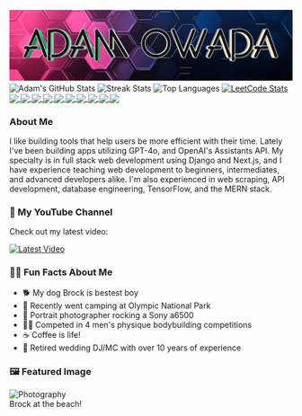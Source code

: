 ![Banner image](assets/banner.png)
<span>
  <img height=200 align="center" src="https://github-readme-stats-pi-six-31.vercel.app/api?username=adamowada&show_icons=true&theme=radical&card_width=320" alt="Adam's GitHub Stats"/>
</span>
<span>
  <img height=200 align="center" src="https://github-readme-streak-stats.herokuapp.com/?user=adamowada&theme=radical&card_width=384" alt="Streak Stats"/>
</span>
<span>
  <img height=283 align="center" src="https://github-readme-stats-pi-six-31.vercel.app/api/top-langs/?username=adamowada&layout=donut&theme=radical&size_weight=0.5&count_weight=0.5&card_width=321" alt="Top Languages"/>
</span>
<a href="https://leetcode.com/u/adamowada/">
  <img height=283 align="center" src="https://colorful-leetcode-stats.vercel.app/api/replace-colors?username=adamowada&bg-0=141321&text-0=D83B7D&text-1=A9FEF7&bg-2=E4E2E2&bg-1=d7fffb&color-0=563D7C&color-1=7dd83b&color-2=d8b53b&color-3=431C36" alt="LeetCode Stats"/>
</a>
<a href="https://github.com/codefellows/seattle-code-python-401n8">
  <img align="center" src="https://github-readme-stats-pi-six-31.vercel.app/api/pin/?username=codefellows&repo=seattle-code-python-401n8&theme=radical&card_width=520" />
</a>
<a href="https://github.com/adamowada/prompt-engineering-patterns">
  <img align="center" src="https://github-readme-stats-pi-six-31.vercel.app/api/pin/?username=adamowada&repo=prompt-engineering-patterns&theme=radical" />
</a>
<a href="https://github.com/adamowada/slides-to-reveal">
  <img align="center" src="https://github-readme-stats-pi-six-31.vercel.app/api/pin/?username=adamowada&repo=slides-to-reveal&theme=radical" />
</a>
<a href="https://github.com/adamowada/personal-website">
  <img align="center" src="https://github-readme-stats-pi-six-31.vercel.app/api/pin/?username=adamowada&repo=personal-website&theme=radical" />
</a>
<a href="https://github.com/adamowada/evals">
  <img align="center" src="https://github-readme-stats-pi-six-31.vercel.app/api/pin/?username=adamowada&repo=evals&theme=radical" />
</a>
<a href="https://github.com/adamowada/colorful-leetcode-stats">
  <img align="center" src="https://github-readme-stats-pi-six-31.vercel.app/api/pin/?username=adamowada&repo=colorful-leetcode-stats&theme=radical" />
</a>
<a href="https://github.com/adamowada/dump-to-text">
  <img align="center" src="https://github-readme-stats-pi-six-31.vercel.app/api/pin/?username=adamowada&repo=dump-to-text&theme=radical" />
</a>
<a href="https://github.com/adamowada/auto-acp">
  <img align="center" src="https://github-readme-stats-pi-six-31.vercel.app/api/pin/?username=adamowada&repo=auto-acp&theme=radical" />
</a>
<a href="https://github.com/adamowada/cba-chatbot-demo">
  <img align="center" src="https://github-readme-stats-pi-six-31.vercel.app/api/pin/?username=adamowada&repo=cba-chatbot-demo&theme=radical" />
</a>
<a href="https://github.com/adamowada/tflite-test">
  <img align="center" src="https://github-readme-stats-pi-six-31.vercel.app/api/pin/?username=adamowada&repo=tflite-test&theme=radical" />
</a>

### About Me

I like building tools that help users be more efficient with their time. Lately I've been building apps utilizing GPT-4o, and OpenAI's Assistants API. My specialty is in full stack web development using Django and Next.js, and I have experience teaching web development to beginners, intermediates, and advanced developers alike. I'm also experienced in web scraping, API development, database engineering, TensorFlow, and the MERN stack.

### 🎥 My YouTube Channel

Check out my latest video:

[![Latest Video](https://img.youtube.com/vi/ej0SY1qOTsU/maxresdefault.jpg)](https://www.youtube.com/watch?v=ej0SY1qOTsU)

### 🧑‍💻 Fun Facts About Me

- 🐕 My dog Brock is bestest boy
- 🌲 Recently went camping at Olympic National Park
- 📸 Portrait photographer rocking a Sony a6500
- 🏋️‍♂️ Competed in 4 men's physique bodybuilding competitions
- ☕ Coffee is life!
- 🎤 Retired wedding DJ/MC with over 10 years of experience

### 🖼️ Featured Image

![Photography](assets/brock.jpg)  
Brock at the beach!

